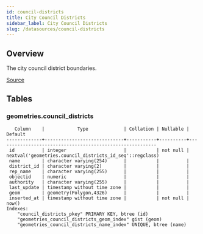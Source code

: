 ```yaml
---
id: council-districts
title: City Council Districts
sidebar_label: City Council Districts
slug: /datasources/council-districts
---
```


## Overview

The city council district boundaries.

[Source](https://portal-nolagis.opendata.arcgis.com/datasets/4593a994e7644bcc91d9e1c096df1734_0)

## Tables

### geometries.council_districts

```
   Column    |            Type             | Collation | Nullable |                         Default
-------------+-----------------------------+-----------+----------+----------------------------------------------------------
 id          | integer                     |           | not null | nextval('geometries.council_districts_id_seq'::regclass)
 name        | character varying(254)      |           |          |
 district_id | character varying(2)        |           |          |
 rep_name    | character varying(255)      |           |          |
 objectid    | numeric                     |           |          |
 authority   | character varying(255)      |           |          |
 last_update | timestamp without time zone |           |          |
 geom        | geometry(Polygon,4326)      |           |          |
 inserted_at | timestamp without time zone |           | not null | now()
Indexes:
    "council_districts_pkey" PRIMARY KEY, btree (id)
    "geometries_council_districts_geom_index" gist (geom)
    "geometries_council_districts_name_index" UNIQUE, btree (name)
```



